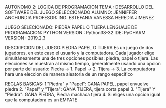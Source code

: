 AUTONOMO 2: LOGICA DE PROGRAMACION
TEMA : DESARROLLO DEL SOFTWARE DEL JUEGO SELECCIONADO
ALUMNO: JENNIFFER ANCHUNDIA
PROFESOR: ING. ESTEFANIA VANESSA HEREDIA JIMENEZ

JUEGO SELECIONADO: PIEDRA PAPEL O TIJERA
LENGUAJE DE PROGRAMACION: PYTHON
VERSION : Python38-32
IDE: PyCHARM
VERSION : 2019.2.3

DESCRIPCION DEL JUEGO:PIEDRA PAPEL O TIJERA
Es un juego de dos jugadores, en este caso el usuario y la computadora.
Cada jugador elige simultáneamente una de tres opciones posibles: piedra, papel o tijera.
Las elecciones se muestran al mismo tiempo, generalmente usando una opcion por parte del usuario:
Piedra → 1.
Papel → 2.
Tijera → 3.
La computadora hara una eleccion de manera aleatoria de un rango especifico

REGLAS BASICAS:
1."Piedra" y "Papel": GANA PAPEL, papel envuelve piedra
2. "Papel" y "Tijera": GANA TIJERA, tijera corta papel
3. "Tijera" Y "Piedra": GANA PIEDRA, Piedra machaca tijera
4. Si eliges una opcion igual que la computadora es un EMPATE
